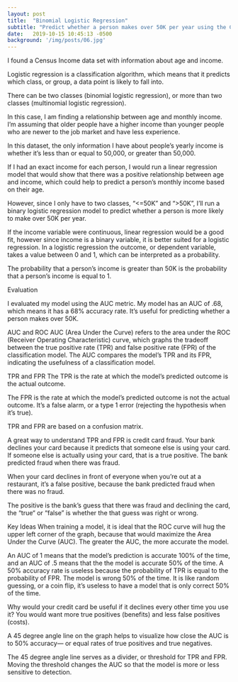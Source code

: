 ```yaml
---
layout: post
title:  "Binomial Logistic Regression"
subtitle: "Predict whether a person makes over 50K per year using the Census Income Data Set"
date:   2019-10-15 10:45:13 -0500
background: '/img/posts/06.jpg'
---
```


I found a Census Income data set with information about age and income.

Logistic regression is a classification algorithm, which means that it predicts which class, or group, a data point is likely to fall into. 

There can be two classes (binomial logistic regression), or more than two classes (multinomial logistic regression). 

In this case, I am finding a relationship between age and monthly income. I’m assuming that older people have a higher income than younger people who are newer to the job market and have less experience.

In this dataset, the only information I have about people’s yearly income is whether it’s less than or equal to 50,000, or greater than 50,000.

If I had an exact income for each person, I would run a linear regression model that would show that there was a positive relationship between age and income, which could help to predict a person’s monthly income based on their age.

However, since I only have to two classes, “<=50K” and “>50K”, I’ll run a binary logistic regression model to predict whether a person is more likely to make over 50K per year. 

If the income variable were continuous, linear regression would be a good fit, however since income is a binary variable, it is better suited for a logistic regression.
In a logistic regression the outcome, or dependent variable, takes a value between 0 and 1, which can be interpreted as a probability. 

The probability that a person’s income is greater than 50K is the probability that a person’s income is equal to 1.

Evaluation

I evaluated my model using the AUC metric. My model has an AUC of .68, which means it has a 68% accuracy rate. It’s useful for predicting whether a person makes over 50K.

AUC and ROC
AUC (Area Under the Curve) refers to the area under the ROC (Receiver Operating Characteristic) curve, which graphs the tradeoff between the true positive rate (TPR) and false positive rate (FPR) of the classification model. The AUC compares the model’s TPR and its FPR, indicating the usefulness of a classification model.


TPR and FPR
The TPR is the rate at which the model’s predicted outcome is the actual outcome.

The FPR is the rate at which the model’s predicted outcome is not the actual outcome. It’s a false alarm, or a type 1 error (rejecting the hypothesis when it’s true). 

TPR and FPR are based on a confusion matrix.

A great way to understand TPR and FPR is credit card fraud. 
Your bank declines your card because it predicts that someone else is using your card. If someone else is actually using your card, that is a true positive. The bank predicted fraud when there was fraud.

When your card declines in front of everyone when you’re out at a restaurant, it’s a false positive, because the bank predicted fraud when there was no fraud.

The positive is the bank’s guess that there was fraud and declining the card, the “true“ or “false” is whether the that guess was right or wrong.

Key Ideas
When training a model, it is ideal that the ROC curve will hug the upper left corner of the graph, because that would maximize the Area Under the Curve (AUC). The greater the AUC, the more accurate the model.

An AUC of 1 means that the model’s prediction is accurate 100% of the time, and an AUC of .5 means that the the model is accurate 50% of the time. A 50% accuracy rate is useless because the probability of TPR is equal to the probability of FPR. The model is wrong 50% of the time. It is like random guessing, or a coin flip, it’s useless to have a model that is only correct 50% of the time. 

Why would your credit card be useful if it declines every other time you use it?
You would want more true positives (benefits) and less false positives (costs). 

A 45 degree angle line on the graph helps to visualize how close the AUC is to 50% accuracy— or equal rates of true positives and true negatives. 

The 45 degree angle line serves as a divider, or threshold for TPR and FPR. Moving the threshold changes the AUC so that the model is more or less sensitive to detection.



